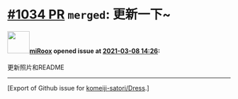 # [\#1034 PR](https://github.com/komeiji-satori/Dress/pull/1034) `merged`: 更新一下~

#### <img src="https://avatars.githubusercontent.com/u/20090991?u=1c2d5b5608b01d8c79b9c3b5fe7440542f80eccc&v=4" width="50">[miRoox](https://github.com/miRoox) opened issue at [2021-03-08 14:26](https://github.com/komeiji-satori/Dress/pull/1034):

更新照片和README




-------------------------------------------------------------------------------



[Export of Github issue for [komeiji-satori/Dress](https://github.com/komeiji-satori/Dress).]
